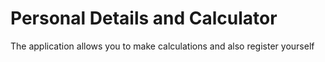 # Personal Details and Calculator
The application allows you to make calculations and also register yourself
